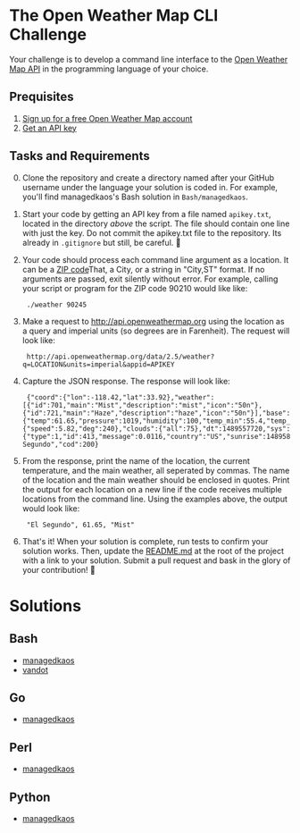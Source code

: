 # The Open Weather Map CLI Challenge
Your challenge is to develop a command line interface to the [Open Weather Map API](http://openweathermap.org/api) in the programming language of your choice.

## Prequisites
1. [Sign up for a free Open Weather Map account](https://home.openweathermap.org/users/sign_up)
2. [Get an API key](https://home.openweathermap.org/api_keys)

## Tasks and Requirements
0. Clone the repository and create a directory named after your GitHub username under the language your solution is coded in.  For example, you'll find managedkaos's Bash solution in  `Bash/managedkaos`.

1. Start your code by getting an API key from a file named `apikey.txt`, located in the directory *above* the script.  The file should contain one line with just the key.  Do not commit the apikey.txt file to the repository.  Its already in `.gitignore` but still, be careful. :pray:

2. Your code should process each command line argument as a location.  It can be a [ZIP code](https://en.wikipedia.org/wiki/ZIP_Code)That, a City, or a string in "City,ST" format.  If no arguments are passed, exit silently without error.  For example, calling your script or program for the ZIP code 90210 would like like:

        ./weather 90245

3. Make a request to http://api.openweathermap.org using the location as a query and imperial units (so degrees are in Farenheit). The request will look like:

        http://api.openweathermap.org/data/2.5/weather?q=LOCATION&units=imperial&appid=APIKEY

4. Capture the JSON response.  The response will look like:

        {"coord":{"lon":-118.42,"lat":33.92},"weather":[{"id":701,"main":"Mist","description":"mist","icon":"50n"},{"id":721,"main":"Haze","description":"haze","icon":"50n"}],"base":"stations","main":{"temp":61.65,"pressure":1019,"humidity":100,"temp_min":55.4,"temp_max":71.6},"visibility":11265,"wind":{"speed":5.82,"deg":240},"clouds":{"all":75},"dt":1489557720,"sys":{"type":1,"id":413,"message":0.0116,"country":"US","sunrise":1489586595,"sunset":1489629717},"id":5345860,"name":"El Segundo","cod":200}


5. From the response, print the name of the location, the current temperature, and the main weather, all seperated by commas. The name of the location and the main weather should be enclosed in quotes.  Print the output for each location on a new line if the code receives multiple locations from the command line.  Using the examples above, the output would look like:

        "El Segundo", 61.65, "Mist"
        
6. That's it!  When your solution is complete, run tests to confirm your solution works.  Then, update the [README.md](README.md) at the root of the project with a link to your solution.  Submit a pull request and bask in the glory of your contribution! :star2:

# Solutions

## Bash
- [managedkaos](Bash/managedkaos)
- [vandot](Bash/vandot)

## Go
- [managedkaos](Go/managedkaos)

## Perl
- [managedkaos](Perl/managedkaos)

## Python
- [managedkaos](Python/managedkaos)
